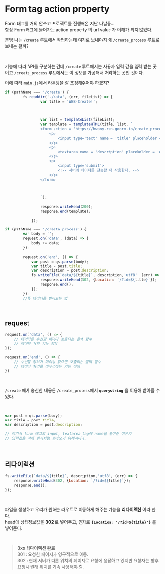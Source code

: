 # Form tag action property
Form 태그를 거의 안쓰고 프로젝트를 진행해온 지난 나날들... <br>
항상 Form 태그에 들어가는 action property 의 url value 가 이해가 되지 않았다. <br>

분명 나는 `/create` 루트에서 작업하는데 여기로 보내야지 왜 `/create_process` 루트로 보내는 걸까? <br>

<br>

기능에 따라 API를 구분하는 건데 `/create` 루트에서는 사용자 입력 값을 입력 받는 곳이고
`/create_process` 루트에서는 이 정보를 가공해서 처리하는 곳인 것이다.
<br>

이에 따라 `main.js`에서 라우팅을 잘 조정해주어야 하겠지?

```js
if (pathName === '/create') {
		fs.readdir('./data', (err, fileList) => {
				var title = 'WEB-Create!';
				
				
				
				var list = templateList(fileList);
				var template = templateHTML(title, list, `
				<form action = 'https://hwany.run.goorm.io/create_process' method = 'post'>
					<p>
						<input type='text' name = 'title' placeholder = 'title'>
					</p>
					<p>
						<textarea name = 'description' placeholder = 'description'></textarea>
					</p>
					<p>
						<input type='submit'>
						<!-- 서버에 데이터를 전송할 때 사용한다. -->
					</p>
				</form>
	

				
				`);
				
				response.writeHead(200);
				response.end(template);
				
			});

if (pathName === '/create_process') {
		var body = '';
		request.on('data', (data) => {
			body += data;
		});
		
		request.on('end', () => {
			var post = qs.parse(body);
			var title = post.title;
			var description = post.description;
			fs.writeFile(`data/${title}`, description,'utf8', (err) => {
				response.writeHead(302, {Location: `/?id=${title}`});
				response.end();
			});
		});
		//폼 데이터를 받아오는 법
```

<br>

## request 
```js
request.on('data', () => {
	// 데이터를 수신할 때마다 호출되는 콜백 함수
	// 데이터 처리 기능 정의
}); 

request.on('end', () => {
	// 수신할 정보가 더이상 없으면 호출되는 콜백 함수
	// 데이터 처리를 마무리하는 기능 정의
})
```
<br>

`/create` 에서 송신한 내용은 `/create_process`에서 **`querystring`** 을 이용해 받아올 수 있다.

<br>

```js
var post = qs.parse(body);
var title = post.title;
var description = post.description;

// 여기서 form 태그의 input, textarea tag에 name을 붙여준 이유가 
// 입력값을 객체 읽기처럼 받아오기 위해서이다.
```
<br>

## 리다이렉션

```js
fs.writeFile(`data/${title}`, description,'utf8', (err) => {
	response.writeHead(302, {Location: `/?id=${title}`});
	response.end();
});
```
<br>

파일을 생성하고 우리가 원하는 라우트로 이동하게 해주는 기능을 **리다이렉션** 이라 한다. <br>
head에 상태정보값을 **302** 로 넣어주고, 인자로 **`{Location: '/?id=${title}'}`** 를 넣어준다. <br>

<br>

> **3xx 리다이렉션 완료** <br>
> 301 : 요청한 페이지가 영구적으로 이동. <br>
> 302 : 현재 서버가 다른 위치의 페이지로 요청에 응답하고 있지만 요청자는 향후 요청시 원래 위치를 계속 사용해야 함. <br>
